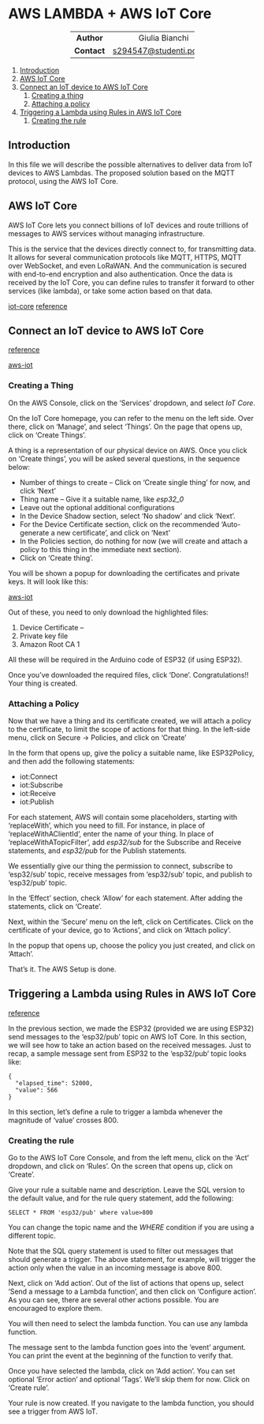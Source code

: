 # AWS LAMBDA + AWS IoT Core

<div style="margin-left: auto;
            margin-right: auto;
            width: 50%">

|||
|:--:|:--:|
| **Author** | Giulia Bianchi|
| **Contact** | s294547@studenti.polito.it |
</div>

1. [Introduction](#introduction)
2. [AWS IoT Core](#aws-iot-core)
3. [Connect an IoT device to AWS IoT Core](#connect-an-iot-device-to-aws-iot-core)
	1. [Creating a thing](#creating-a-thing)
	2. [Attaching a policy](#attaching-a-policy)
4. [Triggering a Lambda using Rules in AWS IoT Core](#triggering-a-lambda-using-rules-in-iot-core)
	1. [Creating the rule](#creating-the-rule)


## Introduction

In this file we will describe the possible alternatives to deliver data from IoT devices to AWS Lambdas. The proposed solution based on the MQTT protocol, using the AWS IoT Core. 

## AWS IoT Core

AWS IoT Core lets you connect billions of IoT devices and route trillions of messages to AWS services without managing infrastructure.

This is the service that the devices directly connect to, for transmitting data. It allows for several communication protocols like MQTT, HTTPS, MQTT over WebSocket, and even LoRaWAN. And the communication is secured with end-to-end encryption and also authentication. Once the data is received by the IoT Core, you can define rules to transfer it forward to other services (like lambda), or take some action based on that data.

[iot-core](./../iot-core.png)
[reference](https://aws.amazon.com/iot-core/?nc=sn&loc=2&dn=3)

## Connect an IoT device to AWS IoT Core

[reference](https://iotespresso.com/how-to-connect-esp32-to-aws-iot-core/)

[aws-iot](./aws-iot.png)

### Creating a Thing
On the AWS Console, click on the ‘Services’ dropdown, and select *IoT Core*.

On the IoT Core homepage, you can refer to the menu on the left side. Over there, click on ‘Manage’, and select ‘Things’. On the page that opens up, click on ‘Create Things’.

A thing is a representation of our physical device on AWS. Once you click on ‘Create things’, you will be asked several questions, in the sequence below:

- Number of things to create – Click on ‘Create single thing’ for now, and click ‘Next’
- Thing name – Give it a suitable name, like *esp32_0*
- Leave out the optional additional configurations
- In the Device Shadow section, select ‘No shadow’ and click ‘Next’. 
- For the Device Certificate section, click on the recommended ‘Auto-generate a new certificate’, and click on ‘Next’
- In the Policies section, do nothing for now (we will create and attach a policy to this thing in the immediate next section).
- Click on ‘Create thing’.

You will be shown a popup for downloading the certificates and private keys. It will look like this:

[aws-iot](./aws_iot3.png)

Out of these, you need to only download the highlighted files:
1. Device Certificate –
2. Private key file
3. Amazon Root CA 1

All these will be required in the Arduino code of ESP32 (if using ESP32).

Once you’ve downloaded the required files, click ‘Done’. Congratulations!! Your thing is created.

### Attaching a Policy
Now that we have a thing and its certificate created, we will attach a policy to the certificate, to limit the scope of actions for that thing. In the left-side menu, click on Secure -> Policies, and click on ‘Create’

In the form that opens up, give the policy a suitable name, like ESP32Policy, and then add the following statements:
- iot:Connect
- iot:Subscribe
- iot:Receive
- iot:Publish

For each statement, AWS will contain some placeholders, starting with ‘replaceWith’, which you need to fill. For instance, in place of ‘replaceWithAClientId’, enter the name of your thing. In place of ‘replaceWithATopicFilter’, add *esp32/sub* for the Subscribe and Receive statements, and *esp32/pub* for the Publish statements.

We essentially give our thing the permission to connect, subscribe to ‘esp32/sub’ topic, receive messages from ‘esp32/sub’ topic, and publish to ‘esp32/pub’ topic.

In the ‘Effect’ section, check ‘Allow’ for each statement. After adding the statements, click on ‘Create’.

Next, within the ‘Secure’ menu on the left, click on Certificates. Click on the certificate of your device, go to ‘Actions’, and click on ‘Attach policy’.

In the popup that opens up, choose the policy you just created, and click on ‘Attach’.

That’s it. The AWS Setup is done.

## Triggering a Lambda using Rules in AWS IoT Core

[reference](https://iotespresso.com/triggering-a-lambda-using-rules-in-aws-iot-core/)

 In the previous section, we made the ESP32 (provided we are using ESP32) send messages to the ‘esp32/pub’ topic on AWS IoT Core. In this section, we will see how to take an action based on the received messages. Just to recap, a sample message sent from ESP32 to the ‘esp32/pub’ topic looks like:

```
{
  "elapsed_time": 52000,
  "value": 566
}
```

In this section, let’s define a rule to trigger a lambda whenever the magnitude of ‘value’ crosses 800.

### Creating the rule

Go to the AWS IoT Core Console, and from the left menu, click on the ‘Act’ dropdown, and click on ‘Rules’. On the screen that opens up, click on ‘Create’.

Give your rule a suitable name and description. Leave the SQL version to the default value, and for the rule query statement, add the following:

```
SELECT * FROM 'esp32/pub' where value>800
```

You can change the topic name and the *WHERE* condition if you are using a different topic.

Note that the SQL query statement is used to filter out messages that should generate a trigger. The above statement, for example, will trigger the action only when the value in an incoming message is above 800.

Next, click on ‘Add action’. Out of the list of actions that opens up, select ‘Send a message to a Lambda function’, and then click on ‘Configure action’. As you can see, there are several other actions possible. You are encouraged to explore them.

You will then need to select the lambda function. You can use any lambda function.

The message sent to the lambda function goes into the ‘event’ argument. You can print the event at the beginning of the function to verify that.

Once you have selected the lambda, click on ‘Add action’. You can set optional ‘Error action’ and optional ‘Tags’. We’ll skip them for now. Click on ‘Create rule’.

Your rule is now created. If you navigate to the lambda function, you should see a trigger from AWS IoT.